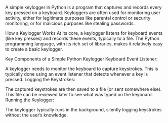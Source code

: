 A simple keylogger in Python is a program that captures and records every key pressed on a keyboard. Keyloggers are often used for monitoring user activity, either for legitimate purposes like parental control or security monitoring, or for malicious purposes like stealing passwords.

How a Keylogger Works
At its core, a keylogger listens for keyboard events (like key presses) and records these events, typically to a file. The Python programming language, with its rich set of libraries, makes it relatively easy to create a basic keylogger.

Key Components of a Simple Python Keylogger
Keyboard Event Listener:

A keylogger needs to monitor the keyboard to capture keystrokes. This is typically done using an event listener that detects whenever a key is pressed.
Logging the Keystrokes:

The captured keystrokes are then saved to a file (or sent somewhere else). This file can be reviewed later to see what was typed on the keyboard.
Running the Keylogger:

The keylogger typically runs in the background, silently logging keystrokes without the user’s knowledge.
